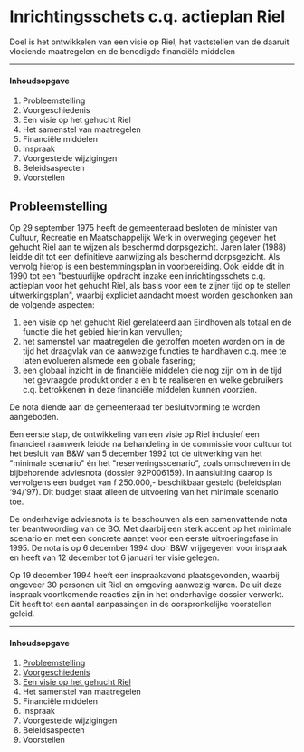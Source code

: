 # Inrichtingsschets c.q. actieplan Riel
Doel is het ontwikkelen van een visie op Riel, het vaststellen van de daaruit vloeiende maatregelen en de benodigde financiële middelen

---
#### Inhoudsopgave
1. Probleemstelling
2. Voorgeschiedenis
3. Een visie op het gehucht Riel
4. Het samenstel van maatregelen  
5. Financiële middelen
6. Inspraak
7. Voorgestelde wijzigingen
8. Beleidsaspecten
9. Voorstellen

## Probleemstelling
Op 29 september 1975 heeft de gemeenteraad besloten de minister van Cultuur, Recreatie en Maatschappelijk Werk in overweging gegeven het gehucht Riel aan te wijzen als beschermd dorpsgezicht. Jaren later (1988) leidde dit tot een definitieve aanwijzing als beschermd dorpsgezicht. Als vervolg hierop is een bestemmingsplan in voorbereiding. Ook leidde dit in 1990 tot een "bestuurlijke opdracht inzake een inrichtingsschets c.q. actieplan voor het gehucht Riel, als basis voor een te zijner tijd op te stellen uitwerkingsplan", waarbij expliciet aandacht moest worden geschonken aan de volgende aspecten:

1. een visie op het gehucht Riel gerelateerd aan Eindhoven als totaal en de functie die het gebied hierin kan vervullen;
2. het samenstel van maatregelen die getroffen moeten worden om in de tijd het draagvlak van de aanwezige functies te handhaven c.q. mee te laten evolueren alsmede een globale fasering;
3. een globaal inzicht in de financiële middelen die nog zijn om in de tijd het gevraagde produkt onder a en b te realiseren en welke gebruikers c.q. betrokkenen in deze financiële middelen kunnen voorzien.

De nota diende aan de gemeenteraad ter besluitvorming te worden aangeboden.

Een eerste stap, de ontwikkeling van een visie op Riel inclusief een financieel raamwerk leidde na behandeling in de commissie voor cultuur tot het besluit van B&W van 5 december 1992 tot de uitwerking van het "minimale scenario" én het "reserveringsscenario", zoals omschreven in de bijbehorende adviesnota (dossier 92P006159). In aansluiting daarop is vervolgens een budget van f 250.000,- beschikbaar gesteld (beleidsplan ‘94/’97). Dit budget staat alleen de uitvoering van het minimale scenario toe.

De onderhavige adviesnota is te beschouwen als een samenvattende nota ter beantwoording van de BO. Met daarbij een sterk accent op het minimale scenario en met een concrete aanzet voor een eerste uitvoeringsfase in 1995. De nota is op 6 december 1994 door B&W vrijgegeven voor inspraak en heeft van 12 december tot 6 januari ter visie gelegen.

Op 19 december 1994 heeft een inspraakavond plaatsgevonden, waarbij ongeveer 30 personen uit Riel en omgeving aanwezig waren. De uit deze inspraak voortkomende reacties zijn in het onderhavige dossier verwerkt. Dit heeft tot een aantal aanpassingen in de oorspronkelijke voorstellen geleid.

---
#### Inhoudsopgave
1. [Probleemstelling](index#probleemstelling)
2. [Voorgeschiedenis](2.voorgeschiedenis)
3. [Een visie op het gehucht Riel](3.visie)
4. Het samenstel van maatregelen  
5. Financiële middelen
6. Inspraak
7. Voorgestelde wijzigingen
8. Beleidsaspecten
9. Voorstellen
